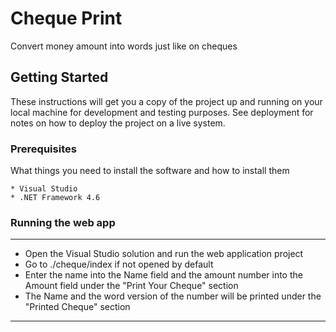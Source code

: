# Cheque Print

Convert money amount into words just like on cheques

## Getting Started

These instructions will get you a copy of the project up and running on your local machine for development and testing purposes. See deployment for notes on how to deploy the project on a live system.

### Prerequisites

What things you need to install the software and how to install them

```
* Visual Studio
* .NET Framework 4.6
```

### Running the web app

---
* Open the Visual Studio solution and run the web application project
* Go to ./cheque/index if not opened by default
* Enter the name into the Name field and the amount number into the Amount field under the "Print Your Cheque" section
* The Name and the word version of the number will be printed under the "Printed Cheque" section
---
